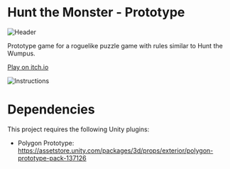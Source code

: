 # Hunt the Monster - Prototype

![Header](./docs/header.png)

Prototype game for a roguelike puzzle game with rules similar to Hunt the Wumpus.

[Play on itch.io](https://brianpmaher.itch.io/hunt-the-monster-prototype)

![Instructions](./docs/instructions.png)

# Dependencies

This project requires the following Unity plugins:
- Polygon Prototype: https://assetstore.unity.com/packages/3d/props/exterior/polygon-prototype-pack-137126
